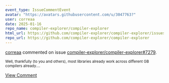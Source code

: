```yaml
---
event_type: IssueCommentEvent
avatar: "https://avatars.githubusercontent.com/u/3047763?"
user: correaa
date: 2025-01-16
repo_name: compiler-explorer/compiler-explorer
html_url: https://github.com/compiler-explorer/compiler-explorer/issues/7279
repo_url: https://github.com/compiler-explorer/compiler-explorer
---
```


<a href='https://github.com/correaa' target='_blank'>correaa</a> commented on issue <a href='https://github.com/compiler-explorer/compiler-explorer/issues/7279' target='_blank'>compiler-explorer/compiler-explorer#7279</a>.

<small>Well, thankfully (to you and others), most libraries already work across different GB compilers already....</small>

<a href='https://github.com/compiler-explorer/compiler-explorer/issues/7279' target='_blank'>View Comment</a>
